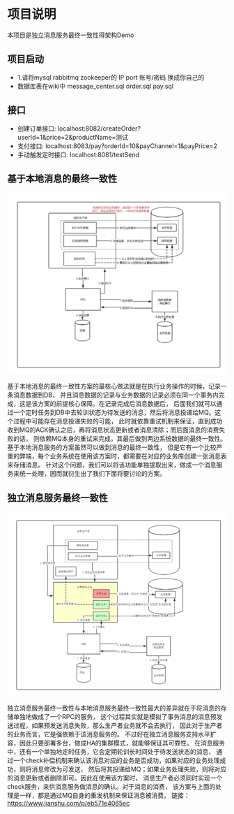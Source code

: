 # 项目说明 
本项目是独立消息服务最终一致性得架构Demo

##  项目启动
* 1.请将mysql  rabbitmq  zookeeper的 IP port 账号/密码 换成你自己的
* 数据库表在wiki中 message_center.sql order.sql pay.sql

## 接口
* 创建订单接口: localhost:8082/createOrder?userId=1&price=2&productName=测试
* 支付接口: localhost:8083/pay?orderId=10&payChannel=1&payPrice=2
* 手动触发定时接口: localhost:8081/testSend
## 基于本地消息的最终一致性

![本地消息的最终一致性](wiki/1684370-c5a20749a59fc1a8.webp)

基于本地消息的最终一致性方案的最核心做法就是在执行业务操作的时候，记录一条消息数据到DB，
并且消息数据的记录与业务数据的记录必须在同一个事务内完成，这是该方案的前提核心保障。在记录完成后消息数据后，
后面我们就可以通过一个定时任务到DB中去轮训状态为待发送的消息，然后将消息投递给MQ。这个过程中可能存在消息投递失败的可能，
此时就依靠重试机制来保证，直到成功收到MQ的ACK确认之后，再将消息状态更新或者消息清除；而后面消息的消费失败的话，
则依赖MQ本身的重试来完成，其最后做到两边系统数据的最终一致性。基于本地消息服务的方案虽然可以做到消息的最终一致性，
但是它有一个比较严重的弊端，每个业务系统在使用该方案时，都需要在对应的业务库创建一张消息表来存储消息。
针对这个问题，我们可以将该功能单独提取出来，做成一个消息服务来统一处理，因而就衍生出了我们下面将要讨论的方案。


 
## 独立消息服务最终一致性

![独立消息服务最终一致性](wiki/1684370-d36234ba75d83a95.webp)

独立消息服务最终一致性与本地消息服务最终一致性最大的差异就在于将消息的存储单独地做成了一个RPC的服务，
这个过程其实就是模拟了事务消息的消息预发送过程，如果预发送消息失败，那么生产者业务就不会去执行，
因此对于生产者的业务而言，它是强依赖于该消息服务的。
不过好在独立消息服务支持水平扩容，因此只要部署多台，做成HA的集群模式，就能够保证其可靠性。
在消息服务中，还有一个单独地定时任务，它会定期轮训长时间处于待发送状态的消息，
通过一个check补偿机制来确认该消息对应的业务是否成功，如果对应的业务处理成功，则将消息修改为可发送，
然后将其投递给MQ；如果业务处理失败，则将对应的消息更新或者删除即可。因此在使用该方案时，
消息生产者必须同时实现一个check服务，来供消息服务做消息的确认。对于消息的消费，
该方案与上面的处理是一样，都是通过MQ自身的重发机制来保证消息被消费。
链接：https://www.jianshu.com/p/eb571e4065ec
